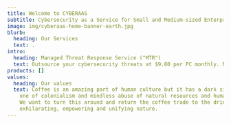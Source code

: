 ```yaml
---
title: Welcome to CYBERAAS
subtitle: Cybersecurity as a Service for Small and Medium-sized Enterprises
image: img/cyberaas-home-banner-earth.jpg
blurb:
  heading: Our Services
  text: .
intro:
  heading: Managed Threat Response Service ("MTR")
  text: Outsource your cybersecurity threats at $9.80 per PC monthly. No contract.
products: []
values:
  heading: Our values
  text: Coffee is an amazing part of human culture but it has a dark side too –
    one of colonialism and mindless abuse of natural resources and human lives.
    We want to turn this around and return the coffee trade to the drink’s
    exhilarating, empowering and unifying nature.
---
```

